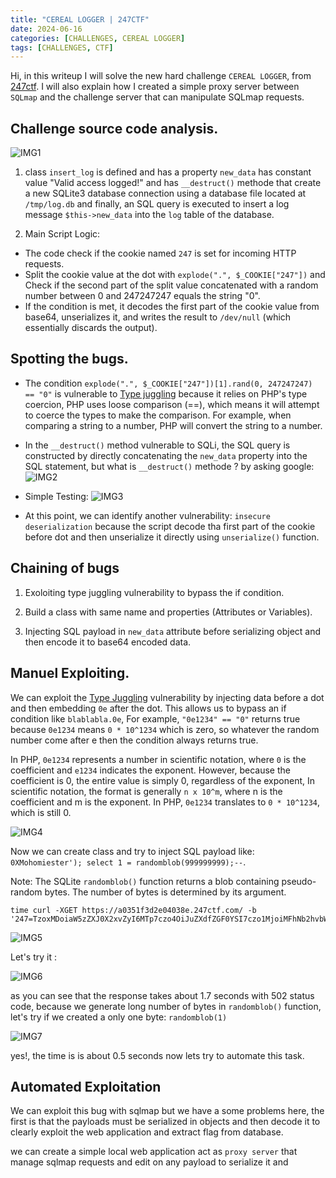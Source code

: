 ```yaml
---
title: "CEREAL LOGGER | 247CTF"
date: 2024-06-16
categories: [CHALLENGES, CEREAL LOGGER]
tags: [CHALLENGES, CTF] 
---
```


Hi, in this writeup I will solve the new hard challenge `CEREAL LOGGER`, from [247ctf](https://247ctf.com/). I will also explain how I created a simple proxy server between `SQLmap` and the challenge server that can manipulate SQLmap requests.

## Challenge source code analysis.
![IMG1](https://github.com/0XMohomiester/0XMohomiester.github.io/assets/47929033/24a5b14d-3451-4ac3-a4e2-5855c6ce6cfb)

1) class `insert_log` is defined and has a property `new_data` has constant value "Valid access logged!"
and has `__destruct()` methode that create a new SQLite3 database connection using a database file located at `/tmp/log.db` and finally, an SQL query is executed to insert a log message `$this->new_data` into the `log` table of the database.

2) Main Script Logic: 
  - The code check if the cookie named `247` is set for incoming HTTP requests.
  - Split the cookie value at the dot with `explode(".", $_COOKIE["247"])` and Check if the second part of the split value concatenated with a random number between 0 and 247247247 equals the string "0".
  - If the condition is met, it decodes the first part of the cookie value from base64, unserializes it, and writes the result to `/dev/null` (which essentially discards the output).

## Spotting the bugs.

- The condition `explode(".", $_COOKIE["247"])[1].rand(0, 247247247) == "0"` is vulnerable to [Type juggling](https://medium.com/swlh/php-type-juggling-vulnerabilities-3e28c4ed5c09) because it relies on PHP's type coercion, PHP uses loose comparison (==), which means it will attempt to coerce the types to make the comparison. For example, when comparing a string to a number, PHP will convert the string to a number.
- In the `__destruct()` method vulnerable to SQLi, the SQL query is constructed by directly concatenating the `new_data` property into the SQL statement, but what is `__destruct()` methode ? by asking google: 
![IMG2](https://github.com/0XMohomiester/0XMohomiester.github.io/assets/47929033/3fff93f5-7be6-48c0-ad49-09670eac2244)

- Simple Testing: 
![IMG3](https://github.com/0XMohomiester/0XMohomiester.github.io/assets/47929033/ddbe1977-a921-4bfd-8c11-d2325a71a75e)

- At this point, we can identify another vulnerability: `insecure deserialization` because the script decode tha first part of the cookie before dot and then unserialize it directly using `unserialize()` function.

## Chaining of bugs 

1) Exoloiting type juggling vulnerability to bypass the if condition.

2) Build a class with same name and properties (Attributes or Variables). 

3) Injecting SQL payload in `new_data` attribute before serializing object and then encode it to base64 encoded data.

## Manuel Exploiting.

We can exploit the [Type Juggling](https://www.php.net/manual/en/language.types.type-juggling.php) vulnerability by injecting data before a dot and then embedding `0e` after the dot. This allows us to bypass an if condition like `blablabla.0e`, For example, `"0e1234" == "0"` returns true because `0e1234` means `0 * 10^1234` which is zero, so whatever the random number come after e then the condition always returns true.  

In PHP, `0e1234` represents a number in scientific notation, where `0` is the coefficient and `e1234` indicates the exponent. However, because the coefficient is 0, the entire value is simply 0, regardless of the exponent, In scientific notation, the format is generally `n x 10^m`, where n is the coefficient and m is the exponent. In PHP, `0e1234` translates to `0 * 10^1234`, which is still 0.

![IMG4](https://github.com/0XMohomiester/0XMohomiester.github.io/assets/47929033/3132b08b-bd51-4666-bc5e-08125625a523)

Now we can create class and try to inject SQL payload like: `0XMohomiester'); select 1 = randomblob(999999999);--`.

Note: The SQLite `randomblob()` function returns a blob containing pseudo-random bytes. The number of bytes is determined by its argument.

```
time curl -XGET https://a0351f3d2e04038e.247ctf.com/ -b '247=TzoxMDoiaW5zZXJ0X2xvZyI6MTp7czo4OiJuZXdfZGF0YSI7czo1MjoiMFhNb2hvbWllc3RlcicpOyBzZWxlY3QgMSA9IHJhbmRvbWJsb2IoOTk5OTk5OTk5KTstLSI7fQ==.0e'
```

![IMG5](https://github.com/0XMohomiester/0XMohomiester.github.io/assets/47929033/997e9a8a-78c3-459f-907b-baa0425e02f1)


Let's try it :

![IMG6](https://github.com/0XMohomiester/0XMohomiester.github.io/assets/47929033/645e72aa-4228-4a34-be67-ec1b684e9ac3)

as you can see that the response takes about 1.7 seconds with 502 status code, because we generate long number of bytes in `randomblob()` function, let's try if we created a only one byte: `randomblob(1)` 


![IMG7](https://github.com/0XMohomiester/0XMohomiester.github.io/assets/47929033/3e431425-c0fe-40aa-9d6e-25c16f4a7b44)

yes!, the time is is about 0.5 seconds now lets try to automate this task.



## Automated Exploitation

We can exploit this bug with sqlmap but we have a some problems here, the first is that the payloads must be serialized in objects and then decode it to clearly exploit the web application and extract flag from database.

we can create a simple local web application act as `proxy server` that manage sqlmap requests and edit on any payload to serialize it and 


